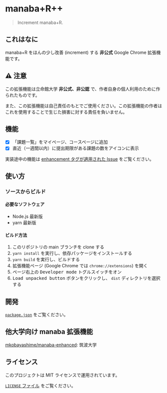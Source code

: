 # manaba+R++

> Increment manaba+R.

## これはなに

manaba+R をほんの少し改善 (increment) する **非公式** Google Chrome 拡張機能です。

## ⚠ 注意

この拡張機能は立命館大学 **非公式、非公認** で、作者自身の個人利用のために作られたものです。

また、この拡張機能は自己責任のもとでご使用ください。この拡張機能の作者はこれを使用することで生じた損害に対する責任を負いません。

## 機能

- [x] 「課題一覧」をマイページ、コースページに追加
- [x] 直近（一週間以内）に提出期限がある課題の数をアイコンに表示

実装途中の機能は [enhancement タグが適用された Issue](https://github.com/ygkn/manaba_R_incremented/issues?q=is%3Aopen+is%3Aissue+label%3Aenhancement) をご覧ください。

## 使い方

### ソースからビルド

#### 必要なソフトウェア

- Node.js 最新版
- yarn 最新版

#### ビルド方法

1. このリポジトリの main ブランチを clone する
2. `yarn install` を実行し、依存パッケージをインストールする
3. `yarn build` を実行し、ビルドする
4. 拡張機能ページ (Google Chrome では `chrome://extensions`) を開く
5. ページ右上の <kbd>Developer mode</kbd> トグルスイッチをオン
6. <kbd>Load unpacked button</kbd> ボタンをクリックし、 `dist` ディレクトリを選択する

## 開発

[`package.json`](./package.json) をご覧ください。

## 他大学向け manaba 拡張機能

[mkobayashime/manaba-enhanced](https://github.com/mkobayashime/manaba-enhanced): 筑波大学

## ライセンス

このプロジェクトは MIT ライセンスで運用されています。

[`LICENSE` ファイル](./LICENSE) をご覧ください。
